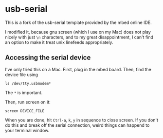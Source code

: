 usb-serial
==========
This is a fork of the usb-serial template provided by the mbed online IDE. 

I modified it, because gnu screen (which I use on my Mac) does not play nicely with just `\n` characters, and to my great disappointment, I can't find an option to make it treat unix linefeeds appropriately.

Accessing the serial device
---------------------------
I've only tried this on a Mac. First, plug in the mbed board. Then, find the device file using

```
ls /dev/tty.usbmodem*
```

The `*` is important.

Then, run screen on it:

```
screen DEVICE_FILE
```

When you are done, hit `Ctrl-a`, `k`, `y` in sequence to close screen. If you don't do this and break off the serial connection, weird things can happend to your terminal window.

